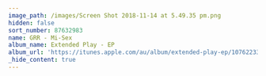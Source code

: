 ```yaml
---
image_path: /images/Screen Shot 2018-11-14 at 5.49.35 pm.png
hidden: false
sort_number: 87632983
name: GRR - Mi-Sex
album_name: Extended Play - EP
album_url: 'https://itunes.apple.com/au/album/extended-play-ep/1076223319'
_hide_content: true
---
```


